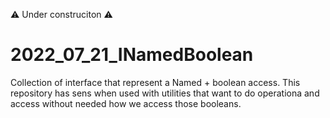 ⚠️ Under construciton ⚠️
# 2022_07_21_INamedBoolean
Collection of interface that represent a Named + boolean access. This repository has sens when used with utilities that want to do operationa and access without needed how we access those booleans.
